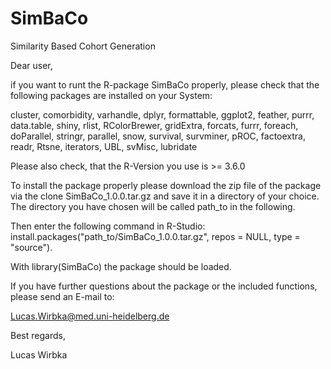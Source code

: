 # SimBaCo
Similarity Based Cohort Generation


Dear user, 

if you want to runt the R-package SimBaCo properly, please check that the following packages are installed on your System: 

cluster, comorbidity, varhandle, dplyr, formattable, ggplot2, feather, purrr, data.table, shiny, rlist, RColorBrewer, gridExtra, 
forcats, furrr, foreach, doParallel, stringr, parallel, snow, survival, survminer, pROC, factoextra, readr, Rtsne, iterators, UBL,
svMisc, lubridate

Please also check, that the R-Version you use is >= 3.6.0

To install the package properly please download the zip file of the package via the clone SimBaCo_1.0.0.tar.gz and save it in a directory of your choice. The directory you have chosen will be called path_to in the following.

Then enter the following command in R-Studio: install.packages("path_to/SimBaCo_1.0.0.tar.gz", repos = NULL, type = "source").

With library(SimBaCo) the package should be loaded.

If you have further questions about the package or the included functions, please send an E-mail to:

Lucas.Wirbka@med.uni-heidelberg.de

Best regards, 

Lucas Wirbka
